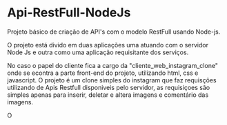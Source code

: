 # Api-RestFull-NodeJs
Projeto básico de criação de API's com o modelo RestFull usando Node-js.

O projeto está divido em duas aplicações uma atuando com o servidor Node Js e outra como uma aplicação requisitante dos serviços.

No caso o papel do cliente fica a cargo da "cliente_web_instagram_clone" onde se econtra a parte front-end do projeto, utilizando html, css e javascript. O projeto é um clone simples do instagram que faz requisções utilizando de Apis Restfull disponiveis pelo servidor, as requisiçoes são simples apenas para inserir, deletar e altera imagens e comentário das imagens.

O 

